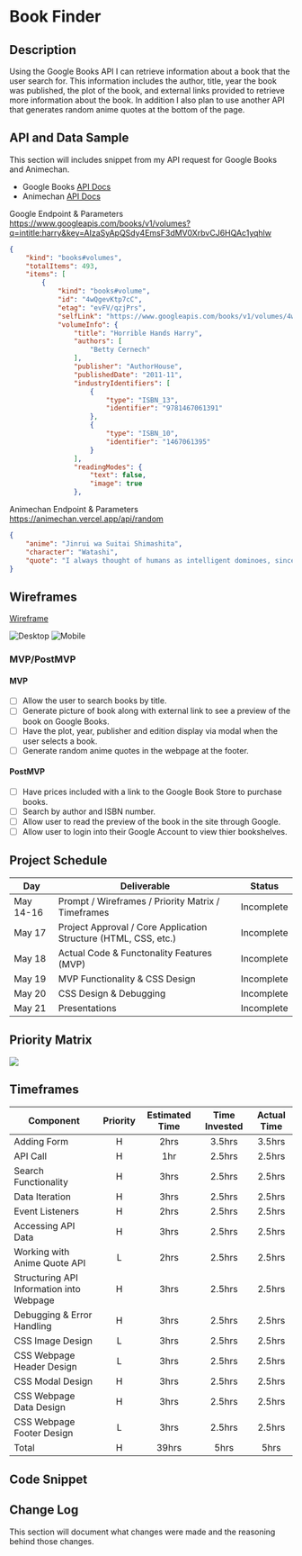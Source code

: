 # Book Finder

## Description

Using the Google Books API I can retrieve information about a book that the user search for. This information includes the author, title, year the book was published, the plot of the book, and external links provided to retrieve more information about the book. In addition I also plan to use another API that generates random anime quotes at the bottom of the page.

## API and Data Sample
This section will includes snippet from my API request for Google Books and Animechan.
- Google Books [API Docs](https://developers.google.com/books/docs/v1/using)
- Animechan [API Docs](https://animechan.vercel.app/)

Google Endpoint & Parameters
https://www.googleapis.com/books/v1/volumes?q=intitle:harry&key=AIzaSyApQSdy4EmsF3dMV0XrbvCJ6HQAc1yqhlw
```json
{
    "kind": "books#volumes",
    "totalItems": 493,
    "items": [
        {
            "kind": "books#volume",
            "id": "4wQgevKtp7cC",
            "etag": "evFV/qzjPrs",
            "selfLink": "https://www.googleapis.com/books/v1/volumes/4wQgevKtp7cC",
            "volumeInfo": {
                "title": "Horrible Hands Harry",
                "authors": [
                    "Betty Cernech"
                ],
                "publisher": "AuthorHouse",
                "publishedDate": "2011-11",
                "industryIdentifiers": [
                    {
                        "type": "ISBN_13",
                        "identifier": "9781467061391"
                    },
                    {
                        "type": "ISBN_10",
                        "identifier": "1467061395"
                    }
                ],
                "readingModes": {
                    "text": false,
                    "image": true
                },
```

Animechan Endpoint & Parameters
https://animechan.vercel.app/api/random
```json
{
    "anime": "Jinrui wa Suitai Shimashita",
    "character": "Watashi",
    "quote": "I always thought of humans as intelligent dominoes, since they tend to follow each other."
}
```

## Wireframes

[Wireframe](https://wireframe.cc/pro/pp/125644bb5441662)

![Desktop](/Screen%20Shot%202021-05-17%20at%209.55.40%20AM.png)
![Mobile](/Screen%20Shot%202021-05-17%20at%209.58.35%20AM.png)

### MVP/PostMVP

#### MVP 
- [ ] Allow the user to search books by title.
- [ ] Generate picture of book along with external link to see a preview of the book on Google Books.
- [ ] Have the plot, year, publisher and edition display via modal when the user selects a book.
- [ ] Generate random anime quotes in the webpage at the footer.

#### PostMVP  
- [ ] Have prices included with a link to the Google Book Store to purchase books.
- [ ] Search by author and ISBN number.
- [ ] Allow user to read the preview of the book in the site through Google.
- [ ] Allow user to login into their Google Account to view thier bookshelves.

## Project Schedule
|  Day | Deliverable | Status
|---|---| ---|
|May 14-16| Prompt / Wireframes / Priority Matrix / Timeframes | Incomplete
|May 17| Project Approval / Core Application Structure (HTML, CSS, etc.) | Incomplete
|May 18| Actual Code & Functonality Features (MVP) | Incomplete
|May 19| MVP Functionality & CSS Design  | Incomplete
|May 20| CSS Design & Debugging | Incomplete
|May 21| Presentations | Incomplete

## Priority Matrix

![](/Screen%20Shot%202021-05-17%20at%2010.09.44%20AM.png)

## Timeframes
| Component | Priority | Estimated Time | Time Invested | Actual Time |
| --- | :---: |  :---: | :---: | :---: |
| Adding Form | H | 2hrs| 3.5hrs | 3.5hrs |
| API Call | H | 1hr| 2.5hrs | 2.5hrs |
| Search Functionality | H | 3hrs| 2.5hrs | 2.5hrs |
| Data Iteration| H | 3hrs| 2.5hrs | 2.5hrs |
| Event Listeners | H | 2hrs| 2.5hrs | 2.5hrs |
| Accessing API Data | H | 3hrs| 2.5hrs | 2.5hrs |
| Working with Anime Quote API | L | 2hrs| 2.5hrs | 2.5hrs |
| Structuring API Information into Webpage | H | 3hrs| 2.5hrs | 2.5hrs |
| Debugging & Error Handling | H | 3hrs| 2.5hrs | 2.5hrs |
| CSS Image Design | L | 3hrs| 2.5hrs | 2.5hrs |
| CSS Webpage Header Design | L | 3hrs| 2.5hrs | 2.5hrs |
| CSS Modal Design | H | 3hrs| 2.5hrs | 2.5hrs |
| CSS Webpage Data Design | H | 3hrs| 2.5hrs | 2.5hrs |
| CSS Webpage Footer Design | L | 3hrs| 2.5hrs | 2.5hrs |
| Total | H | 39hrs| 5hrs | 5hrs |

## Code Snippet

## Change Log
This section will document what changes were made and the reasoning behind those changes.
